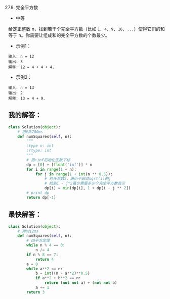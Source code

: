 0279. 完全平方数

- 中等

给定正整数 n，找到若干个完全平方数（比如 `1, 4, 9, 16, ...`）使得它们的和等于 n。你需要让组成和的完全平方数的个数最少。

- 示例1：
```
输入: n = 12
输出: 3 
解释: 12 = 4 + 4 + 4.
```

- 示例2：
```
输入: n = 13
输出: 2
解释: 13 = 4 + 9.
```

## 我的解答：
```python
class Solution(object):
    # 用时6780ms
    def numSquares(self, n):
        """
        :type n: int
        :rtype: int
        """
        # 用+inf初始化正数下标
        dp = [0] + [float('inf')] * n
        for i in range(1 + n):
            for j in range(1 + int(n ** 0.5)):
                # 对任意数i，遍历不超过sqrt(i)的j
                # 找到i - j^2最少需要多少个完全平方数表示
                dp[i] = min(dp[i], 1 + dp[i - j ** 2])
        # print dp
        return dp[-1]
```

## 最快解答：
```python
class Solution(object):
    # 用时12ms
    def numSquares(self, n):
        # 四平方定理
        while n % 4 == 0: 
            n /= 4 
        if n % 8 == 7: 
            return 4 
        a = 0 
        while a**2 <= n: 
            b = int((n - a**2)**0.5) 
            if a**2 + b**2 == n: 
                return (not not a) + (not not b) 
            a += 1 
        return 3
```
